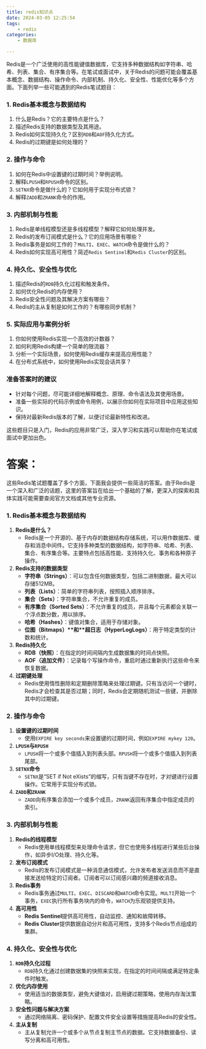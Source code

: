 ```yaml
---
title: redis知识点
date: 2024-03-05 12:25:54
tags:
    - redis
categories:
    - 数据库

---
```


Redis是一个广泛使用的高性能键值数据库，它支持多种数据结构如字符串、哈希、列表、集合、有序集合等。在笔试或面试中，关于Redis的问题可能会覆盖基本概念、数据结构、操作命令、内部机制、持久化、安全性、性能优化等多个方面。下面列举一些可能遇到的Redis笔试题目：

### 1. **Redis基本概念与数据结构**

1. 什么是Redis？它的主要特点是什么？
2. 描述Redis支持的数据类型及其用途。
3. Redis如何实现持久化？区别`RDB`和`AOF`持久化方式。
4. Redis的过期键是如何处理的？

### 2. **操作与命令**

1. 如何在Redis中设置键的过期时间？举例说明。
2. 解释`LPUSH`和`RPUSH`命令的区别。
3. `SETNX`命令是做什么的？它如何用于实现分布式锁？
4. 解释`ZADD`和`ZRANK`命令的作用。

### 3. **内部机制与性能**

1. Redis是单线程模型还是多线程模型？解释它如何处理并发。
2. Redis的发布订阅模式是什么？它的应用场景有哪些？
3. Redis事务是如何工作的？`MULTI`、`EXEC`、`WATCH`命令是做什么的？
4. Redis如何实现高可用性？简述`Redis Sentinel`和`Redis Cluster`的区别。

### 4. **持久化、安全性与优化**

1. 描述Redis的`RDB`持久化过程和触发条件。
2. 如何优化Redis的内存使用？
3. Redis安全性问题及其解决方案有哪些？
4. Redis的主从复制是如何工作的？有哪些同步机制？

### 5. **实际应用与案例分析**

1. 你如何使用Redis实现一个高效的计数器？
2. 如何利用Redis构建一个简单的限流器？
3. 分析一个实际场景，如何使用Redis缓存来提高应用性能？
4. 在分布式系统中，如何使用Redis实现会话共享？

### 准备答案时的建议

- 针对每个问题，尽可能详细地解释概念、原理、命令语法及其使用场景。
- 准备一些实际的代码示例或命令用例，以展示你如何在实际项目中应用这些知识。
- 保持对最新Redis版本的了解，以便讨论最新特性和改进。

这些题目只是入门，Redis的应用非常广泛，深入学习和实践可以帮助你在笔试或面试中更加出色。

# 答案：

这些Redis笔试题覆盖了多个方面，下面我会提供一些简洁的答案。由于Redis是一个深入和广泛的话题，这里的答案旨在给出一个基础的了解，更深入的探索和具体实践可能需要查阅官方文档或其他专业资源。

### 1. **Redis基本概念与数据结构**

1. **Redis是什么？**
   - Redis是一个开源的、基于内存的数据结构存储系统，可以用作数据库、缓存和消息中间件。它支持多种类型的数据结构，如字符串、哈希、列表、集合、有序集合等。主要特点包括高性能、支持持久化、事务和各种原子操作。
2. **Redis支持的数据类型**
   - **字符串（Strings）**：可以包含任何数据类型，包括二进制数据，最大可以存储512MB。
   - **列表（Lists）**：简单的字符串列表，按照插入顺序排序。
   - **集合（Sets）**：字符串集合，不允许重复的成员。
   - **有序集合（Sorted Sets）**：不允许重复的成员，并且每个元素都会关联一个浮点数分数，用以排序。
   - **哈希（Hashes）**：键值对集合，适用于存储对象。
   - **位图（Bitmaps）\**和\**超日志（HyperLogLogs）**：用于特定类型的计数和统计。
3. **Redis持久化**
   - **RDB（快照）**：在指定的时间间隔内生成数据集的时间点快照。
   - **AOF（追加文件）**：记录每个写操作命令，重启时通过重新执行这些命令来恢复数据。
4. **过期键处理**
   - Redis使用惰性删除和定期删除策略来处理过期键。只有当访问一个键时，Redis才会检查其是否过期；同时，Redis会定期随机测试一些键，并删除其中的过期键。

### 2. **操作与命令**

1. **设置键的过期时间**
   - 使用`EXPIRE key seconds`来设置键的过期时间，例如`EXPIRE mykey 120`。
2. **`LPUSH`与`RPUSH`**
   - `LPUSH`将一个或多个值插入到列表头部。`RPUSH`将一个或多个值插入到列表尾部。
3. **`SETNX`命令**
   - `SETNX`是“SET if Not eXists”的缩写，只有当键不存在时，才对键进行设置操作。它常用于实现分布式锁。
4. **`ZADD`和`ZRANK`**
   - `ZADD`向有序集合添加一个或多个成员，`ZRANK`返回有序集合中指定成员的索引。

### 3. **内部机制与性能**

1. **Redis的线程模型**
   - Redis使用单线程模型来处理命令请求，但它也使用多线程进行某些后台操作，如异步I/O处理、持久化等。
2. **发布订阅模式**
   - Redis的发布订阅模式是一种消息通信模式，允许发布者发送消息而不是直接发送给特定的订阅者。订阅者可以订阅感兴趣的频道接收消息。
3. **Redis事务**
   - Redis事务通过`MULTI`、`EXEC`、`DISCARD`和`WATCH`命令实现。`MULTI`开始一个事务，`EXEC`执行所有事务块内的命令，`WATCH`为乐观锁提供支持。
4. **高可用性**
   - **Redis Sentinel**提供高可用性，自动监控、通知和故障转移。
   - **Redis Cluster**提供数据自动分片和高可用性，支持多个Redis节点组成的集群。

### 4. **持久化、安全性与优化**

1. **`RDB`持久化过程**
   - `RDB`持久化通过创建数据集的快照来实现，在指定的时间间隔或满足特定条件时触发。
2. **优化内存使用**
   - 使用适当的数据类型，避免大键值对，启用键过期策略，使用内存淘汰策略。
3. **安全性问题与解决方案**
   - 通过网络隔离、密码保护、配置文件安全设置等措施提高Redis的安全性。
4. **主从复制**
   - 主从复制允许一个或多个从节点复制主节点的数据。它支持数据备份、读写分离和高可用性。


